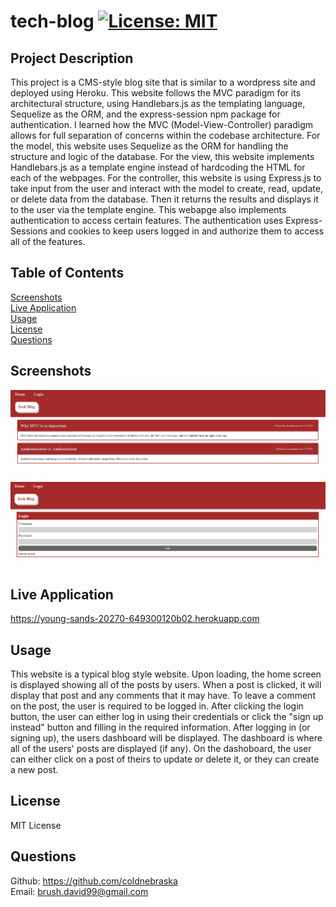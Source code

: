 # tech-blog [![License: MIT](https://img.shields.io/badge/License-MIT-yellow.svg)](https://opensource.org/licenses/MIT) 

## Project Description
This project is a CMS-style blog site that is similar to a wordpress site and deployed using Heroku. This website follows the MVC paradigm for its architectural structure, using Handlebars.js as the templating language, Sequelize as the ORM, and the express-session npm package for authentication. I learned how the MVC (Model-View-Controller) paradigm allows for full separation of concerns within the codebase architecture. For the model, this website uses Sequelize as the ORM for handling the structure and logic of the database. For the view, this website implements Handlebars.js as a template engine instead of hardcoding the HTML for each of the webpages. For the controller, this website is using Express.js to take input from the user and interact with the model to create, read, update, or delete data from the database. Then it returns the results and displays it to the user via the template engine. This webapge also implements authentication to access certain features. The authentication uses Express-Sessions and cookies to keep users logged in and authorize them to access all of the features.

## Table of Contents
[Screenshots](#screenshots)  
[Live Application](#live-application)  
[Usage](#usage)   
[License](#license)  
[Questions](#questions)  

## Screenshots
![Alt text](/images/homepage.png)
![Alt text](/images/login.png)

## Live Application
https://young-sands-20270-649300120b02.herokuapp.com

## Usage
This website is a typical blog style website. Upon loading, the home screen is displayed showing all of the posts by users. When a post is clicked, it will display that post and any comments that it may have. To leave a comment on the post, the user is required to be logged in. After clicking the login button, the user can either log in using their credentials or click the "sign up instead" button and filling in the required information. After logging in (or signing up), the users dashboard will be displayed. The dashboard is where all of the users' posts are displayed (if any). On the dashoboard, the user can either click on a post of theirs to update or delete it, or they can create a new post.

## License
MIT License

## Questions
Github: https://github.com/coldnebraska  
Email: brush.david99@gmail.com
